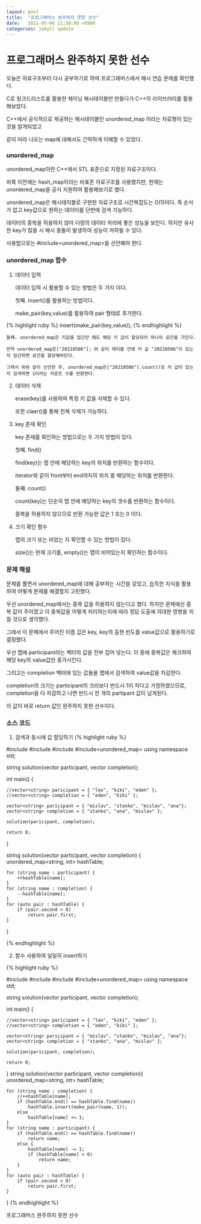 ```yaml
---
layout: post
title:  "프로그래머스 완주하지 못한 선수"
date:   2021-05-06 11:30:00 +0900
categories: jekyll update
---
```

# 프로그래머스 완주하지 못한 선수
  
오늘은 자료구조부터 다시 공부하기로 하여 프로그래머스에서 해시 연습 문제를 확인했다.

C로 링크드리스트를 활용한 체이닝 해시테이블만 만들다가 C++의 라이브러리를 활용해보았다.

C++에서 공식적으로 제공하는 해시테이블인 unordered_map 이라는 자료형이 있는 것을 알게되었고

같이 따라 나오는 map에 대해서도 간략하게 이해할 수 있었다.

### unordered_map

unordered_map이란 C++에서 STL 표준으로 지정된 자료구조이다.

비록 이전에는 hash_map이라는 비표준 자료구조를 사용했지만, 현재는 unordered_map을 공식 지원하여 활용해보기로 했다.

unordered_map은 해시테이블로 구현한 자료구조로 시간복잡도는 O(1)이다. 즉 순서가 없고 key값으로 원하는 데이터를 단번에 검색 가능하다.

데이터의 중복을 허용하지 않아 다량의 데이터 처리에 좋은 성능을 보인다. 하지만 유사한 key가 많을 시 해시 충돌이 발생하여 성능이 저하될 수 있다.

사용법으로는 #include<unordered_map>을 선언해야 한다.

### unordered_map 함수

 1. 데이터 입력
	
	데이터 입력 시 활용할 수 있는 방법은 두 가지 이다.
	
	첫째. insert()를 활용하는 방법이다.
	
	make_pair(key,value)를 활용하여 pair 형태로 추가한다.
	
{% highlight ruby %}
insert(make_pair(key,value));
{% endhighlight %}

	둘째. unordered_map은 키값을 접근만 해도 해당 키 값이 할당되어 하나의 공간을 가진다.
	
	만약 unordered_map은["20210506"]; 와 같이 테이블 안에 키 값 "20210506"이 있는지 접근하면 공간을 할당해버린다.
	
	그래서 위와 같이 선언한 후, unordered_map은["20210506"].count()로 키 값이 있는 지 검색하면 1이라는 카운트 수를 반환한다.
	
 2. 데이터 삭제
 
	erase(key)를 사용하여 특정 키 값을 삭제할 수 있다.
	
	또한 claer()를 통해 전체 삭제가 가능하다.
	
 3. key 존재 확인
 
	key 존재를 확인하는 방법으로는 두 가지 방법이 있다.
	
	첫째. find()
	
	find(key)는 맵 안에 해당하는 key의 위치를 반환하는 함수이다.
	
	iterator와 같이 front부터 end까지의 위치 중 해당하는 위치를 반환한다.
	
	둘쨰. count()
	
	count(key)는 단순히 맵 안에 해당하는 key의 갯수를 반환하는 함수이다.
	
	중복을 허용하지 않으므로 반환 가능한 값은 1 또는 0 이다.
	
 4. 크기 확인 함수
 
	맵의 크기 또는 비었는 지 확인할 수 있는 방법이 있다.
	
	size()는 현재 크기를, empty()는 맵이 비어있는지 확인하는 함수이다.
	
### 문제 해설


문제를 풀면서 unordered_map에 대해 공부하는 시간을 갖았고, 습득한 지식을 활용하여 어떻게 문제를 해결할지 고민했다.

우선 unordered_map에서는 중복 값을 허용하지 않는다고 했다. 하지만 문제에선 중복 값이 주어졌고 이 중복값을 어떻게 처리하는지에 따라 정답 도출에 지대한 영향을 끼칠 것으로 생각했다.

그래서 이 문제에서 주어진 이름 값은 key, key의 출현 빈도를 value값으로 활용하기로 결정했다.

우선 맵에 participant라는 벡터의 값을 전부 집어 넣는다. 이 중에 중복값은 체크하여 해당 key의 value값만 증가시킨다.

그리고는 completion 벡터에 있는 값들을 맵에서 검색하여 value값을 차감한다.

completion의 크기는 participant의 크리보다 반드시 1이 작다고 가정하였으므로, completion을 다 차감하고 나면 반드시 한 개의 partipant 값이 남게된다.

이 값이 바로 return 값인 완주하지 못한 선수이다.

### 소스 코드

1. 검색과 동시에 값 할당하기
{% highlight ruby %}

#include<iostream>
#include<vector>
#include<algorithm>
#include<unordered_map>
using namespace std;

string solution(vector<string> participant, vector<string> completion);

int main() {

	//vector<string> paricipant = { "leo", "kiki", "eden" };
	//vector<string> completion = { "eden", "kiki" };

	vector<string> paricipant = { "mislav", "stanko", "mislav", "ana"};
	vector<string> completion = { "stanko", "ana", "mislav" };

	solution(paricipant, completion);

	return 0;
}

string solution(vector<string> participant, vector<string> completion) {
	unordered_map<string, int> hashTable;

	for (string name : participant) {
		++hashTable[name];
	}
	for (string name : completion) {
		--hashTable[name];
	}
	for (auto pair : hashTable) {
		if (pair.second > 0)
			return pair.first;
	}
}

{% endhighlight %}

2. 함수 사용하여 일일히 insert하기

{% highlight ruby %}

#include<iostream>
#include<vector>
#include<algorithm>
#include<unordered_map>
using namespace std;

string solution(vector<string> participant, vector<string> completion);

int main() {

	//vector<string> paricipant = { "leo", "kiki", "eden" };
	//vector<string> completion = { "eden", "kiki" };

	vector<string> paricipant = { "mislav", "stanko", "mislav", "ana"};
	vector<string> completion = { "stanko", "ana", "mislav" };

	solution(paricipant, completion);

	return 0;
}
string solution(vector<string> participant, vector<string> completion){
	unordered_map<string, int> hashTable;

	for (string name : completion) {
		//++hashTable[name];
		if (hashTable.end() == hashTable.find(name))
			hashTable.insert(make_pair(name, 1));
		else
			hashTable[name] += 1;
	}
	for (string name : participant) {
		if (hashTable.end() == hashTable.find(name))
			return name;
		else {
			hashTable[name] -= 1;
			if (hashTable[name] < 0)
				return name;
		}
	}
	for (auto pair : hashTable) {
		if (pair.second > 0)
			return pair.first;
	}
}
{% endhighlight %}


프로그래머스 완주하지 못한 선수